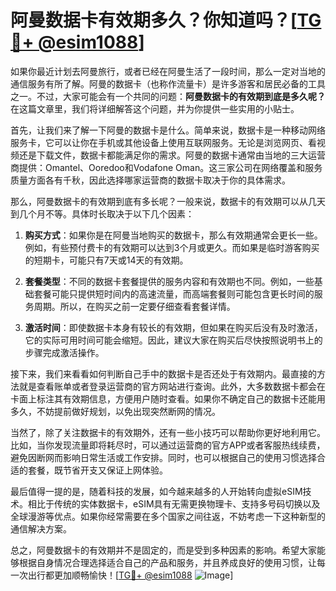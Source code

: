 # 阿曼数据卡有效期多久？你知道吗？[[TG💪+ @esim1088](https://t.me/s/esim1088)]

如果你最近计划去阿曼旅行，或者已经在阿曼生活了一段时间，那么一定对当地的通信服务有所了解。阿曼的数据卡（也称作流量卡）是许多游客和居民必备的工具之一。不过，大家可能会有一个共同的问题：**阿曼数据卡的有效期到底是多久呢？** 在这篇文章里，我们将详细解答这个问题，并为你提供一些实用的小贴士。

首先，让我们来了解一下阿曼的数据卡是什么。简单来说，数据卡是一种移动网络服务卡，它可以让你在手机或其他设备上使用互联网服务。无论是浏览网页、看视频还是下载文件，数据卡都能满足你的需求。阿曼的数据卡通常由当地的三大运营商提供：Omantel、Ooredoo和Vodafone Oman。这三家公司在网络覆盖和服务质量方面各有千秋，因此选择哪家运营商的数据卡取决于你的具体需求。

那么，阿曼数据卡的有效期到底有多长呢？一般来说，数据卡的有效期可以从几天到几个月不等。具体时长取决于以下几个因素：

1. **购买方式**：如果你是在阿曼当地购买的数据卡，那么有效期通常会更长一些。例如，有些预付费卡的有效期可以达到3个月或更久。而如果是临时游客购买的短期卡，可能只有7天或14天的有效期。

2. **套餐类型**：不同的数据卡套餐提供的服务内容和有效期也不同。例如，一些基础套餐可能只提供短时间内的高速流量，而高端套餐则可能包含更长时间的服务周期。所以，在购买之前一定要仔细查看套餐详情。

3. **激活时间**：即使数据卡本身有较长的有效期，但如果在购买后没有及时激活，它的实际可用时间可能会缩短。因此，建议大家在购买后尽快按照说明书上的步骤完成激活操作。

接下来，我们来看看如何判断自己手中的数据卡是否还处于有效期内。最直接的方法就是查看账单或者登录运营商的官方网站进行查询。此外，大多数数据卡都会在卡面上标注其有效期信息，方便用户随时查看。如果你不确定自己的数据卡还能用多久，不妨提前做好规划，以免出现突然断网的情况。

当然了，除了关注数据卡的有效期外，还有一些小技巧可以帮助你更好地利用它。比如，当你发现流量即将耗尽时，可以通过运营商的官方APP或者客服热线续费，避免因断网而影响日常生活或工作安排。同时，也可以根据自己的使用习惯选择合适的套餐，既节省开支又保证上网体验。

最后值得一提的是，随着科技的发展，如今越来越多的人开始转向虚拟eSIM技术。相比于传统的实体数据卡，eSIM具有无需更换物理卡、支持多号码切换以及全球漫游等优点。如果你经常需要在多个国家之间往返，不妨考虑一下这种新型的通信解决方案。

总之，阿曼数据卡的有效期并不是固定的，而是受到多种因素的影响。希望大家能够根据自身情况合理选择适合自己的产品和服务，并且养成良好的使用习惯，让每一次出行都更加顺畅愉快！[[TG💪+ @esim1088](https://t.me/s/esim1088) ![Image](https://i.postimg.cc/4NQfJmqS/Snipaste-2025-05-13-00-14-12.png)]